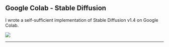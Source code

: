 ## Google Colab - Stable Diffusion



I wrote a self-sufficient implementation of Stable Diffusion v1.4 on Google Colab.

<a href="https://colab.research.google.com/github/rmyj/txt2img/blob/main/txt2img.ipynb" target="_blank"><img src="https://colab.research.google.com/assets/colab-badge.svg"></a>

***